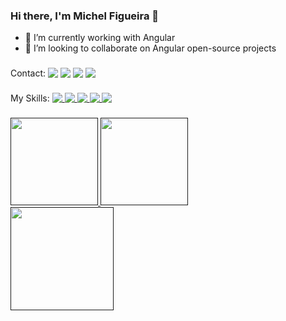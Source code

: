 ### Hi there, I'm Michel Figueira 👋

- 🔭 I’m currently working with Angular
- 👯 I’m looking to collaborate on Angular open-source projects

###

<div>
  Contact:
  <a href="mailto:michelfigueiratemp@gmail.com" target="_blank"> 
    <img align="top" src="https://img.shields.io/badge/Gmail-D14836?style=for-the-badge&logo=gmail&logoColor=white" /></a>
  <a href="https://www.linkedin.com/in/michel-figueira/" target="_blank"> 
    <img align="top" src="https://img.shields.io/badge/LinkedIn-0077B5?style=for-the-badge&logo=linkedin&logoColor=white" /></a>
  <a href="http://wa.me/+5549988888645" target="_blank"> 
    <img align="top" src="https://img.shields.io/badge/WhatsApp-25D366?style=for-the-badge&logo=whatsapp&logoColor=white" /></a>
  <a href="https://instagram.com/michelfigueira" target="_blank"> 
    <img align="top" src="https://img.shields.io/badge/Instagram-E4405F?style=for-the-badge&logo=instagram&logoColor=white" /></a>
</div>

###

<div>
  My Skills:
  <a href="#">
    <img align="top" src="https://img.shields.io/badge/Angular-DD0031?style=for-the-badge&logo=angular&logoColor=white" />
    <img align="top" src="https://img.shields.io/badge/.NET-5C2D91?style=for-the-badge&logo=.net&logoColor=white" />
    <img align="top" src="https://img.shields.io/badge/C%23-239120?style=for-the-badge&logo=c-sharp&logoColor=white" />
    <img align="top" src="https://img.shields.io/badge/HTML5-E34F26?style=for-the-badge&logo=html5&logoColor=white" />
    <img align="top" src="https://img.shields.io/badge/CSS3-1572B6?style=for-the-badge&logo=css3&logoColor=white" />
  </a>
</div>

###

<div>
  <a href="">
    <img height="140em" src="https://github-readme-stats.vercel.app/api?username=MichelFigueira&hide=stars,contribs&count_private=true&show_icons=true&theme=cobalt2" />
    <img height="140em" src="https://github-readme-stats.vercel.app/api/top-langs/?username=MichelFigueira&theme=cobalt2&layout=compact&langs_count=6)](https://github.com/anuraghazra/github-readme-stats" />
  </a>
</div>
<div>
  <a href="">
    <img height="165em" src="https://github.com/MichelFigueira/MichelFigueira/blob/output/github-contribution-grid-snake.svg" />
  </a>
</div>

<!-- 🌱 I’m currently learning Nx -->

